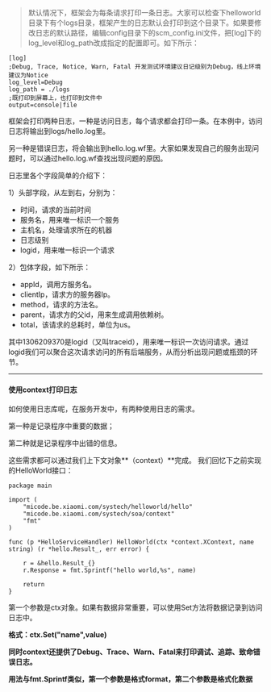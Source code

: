 > 默认情况下，框架会为每条请求打印一条日志。大家可以检查下helloworld目录下有个logs目录，框架产生的日志默认会打印到这个目录下。如果要修改日志的默认路径，编辑config目录下的scm_config.ini文件，把[log]下的log_level和log_path改成指定的配置即可。如下所示：

```
[log]
;Debug, Trace, Notice, Warn, Fatal 开发测试环境建议日记级别为Debug，线上环境建议为Notice
log_level=Debug
log_path = ./logs
;既打印到屏幕上，也打印到文件中
output=console|file
```

框架会打印两种日志，一种是访问日志，每个请求都会打印一条。在本例中，访问日志将输出到logs/hello.log里。

另一种是错误日志，将会输出到hello.log.wf里。大家如果发现自己的服务出现问题时，可以通过hello.log.wf查找出现问题的原因。



日志里各个字段简单的介绍下：

1）头部字段，从左到右，分别为：

- 时间，请求的当前时间
- 服务名，用来唯一标识一个服务
- 主机名，处理请求所在的机器
- 日志级别
- logid，用来唯一标识一个请求

2）包体字段，如下所示：

- appId，调用方服务名。
- clientIp，请求方的服务器Ip。
- method，请求的方法名。
- parent，请求方的父id，用来生成调用依赖树。
- total，该请求的总耗时，单位为us。

其中1306209370是logid（又叫traceid），用来唯一标识一次访问请求。通过logid我们可以聚合这次请求访问的所有后端服务，从而分析出现问题或瓶颈的环节。

---



#### 使用context打印日志

如何使用日志库呢，在服务开发中，有两种使用日志的需求。

第一种是记录程序中重要的数据；

第二种就是记录程序中出错的信息。

这些需求都可以通过我们上下文对象**（context）**完成。 我们回忆下之前实现的HelloWorld接口：

```
package main

import (
    "micode.be.xiaomi.com/systech/helloworld/hello"
    "micode.be.xiaomi.com/systech/soa/context"
    "fmt"
)

func (p *HelloServiceHandler) HelloWorld(ctx *context.XContext, name string) (r *hello.Result_, err error) {

    r = &hello.Result_{}
    r.Response = fmt.Sprintf("hello world,%s", name)

    return
}
```

第一个参数是ctx对象。如果有数据非常重要，可以使用Set方法将数据记录到访问日志中。

**格式：ctx.Set("name",value)**

 **同时context还提供了Debug、Trace、Warn、Fatal来打印调试、追踪、致命错误日志。**

**用法与fmt.Sprintf类似，第一个参数是格式format，第二个参数是格式化数据**